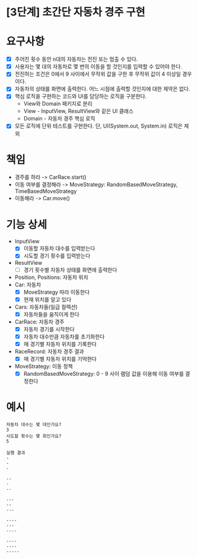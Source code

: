 # [3단계] 초간단 자동차 경주 구현

# 요구사항
- [X] 주어진 횟수 동안 n대의 자동차는 전진 또는 멈출 수 있다.
- [X] 사용자는 몇 대의 자동차로 몇 번의 이동을 할 것인지를 입력할 수 있어야 한다.
- [x] 전진하는 조건은 0에서 9 사이에서 무작위 값을 구한 후 무작위 값이 4 이상일 경우이다.
- [X] 자동차의 상태를 화면에 출력한다. 어느 시점에 출력할 것인지에 대한 제약은 없다.
- [X] 핵심 로직을 구현하는 코드와 UI를 담당하는 로직을 구분한다.
    - View와 Domain 패키지로 분리
    - View - InputView, ResultView와 같은 UI 클래스
    - Domain - 자동차 경주 핵심 로직
- [X] 모든 로직에 단위 테스트를 구현한다. 단, UI(System.out, System.in) 로직은 제외

# 책임
- 경주를 하라 -> CarRace.start()
- 이동 여부를 결정해라
  -> MoveStrategy: RandomBasedMoveStrategy, TimeBasedMoveStrategy
- 이동해라 -> Car.move()

# 기능 상세
  - InputView
    - [X] 이동할 자동차 대수를 입력받는다
    - [X] 시도할 경기 횟수를 입력받는다 
  - ResultView
    - [ ] 경기 횟수별 자동차 상태를 화면에 출력한다 
  - Position, Positions: 자동차 위치 
  - Car: 자동차 
    - [X] MoveStrategy 따라 이동한다
    - [X] 현재 위치를 알고 있다
  - Cars: 자동차들(일급 컬렉션)
    - [X] 자동차들을 움직이게 한다
  - CarRace: 자동차 경주
    - [X] 자동차 경기를 시작한다
    - [X] 자동차 대수만큼 자동차를 초기화한다
    - [X] 매 경기별 자동차 위치를 기록한다
  - RaceRecord: 자동차 경주 결과
    - [X] 매 경기별 자동차 위치를 기억한다
  - MoveStrategy: 이동 정책
    - [X] RandomBasedMoveStrategy: 0 - 9 사이 램덤 값을 이용해 이동 여부를 결정한다
# 예시
```
자동차 대수는 몇 대인가요?
3
시도할 횟수는 몇 회인가요?
5

실행 결과
-
-
-

--
-
--

---
--
---

----
---
----

----
----
-----
```